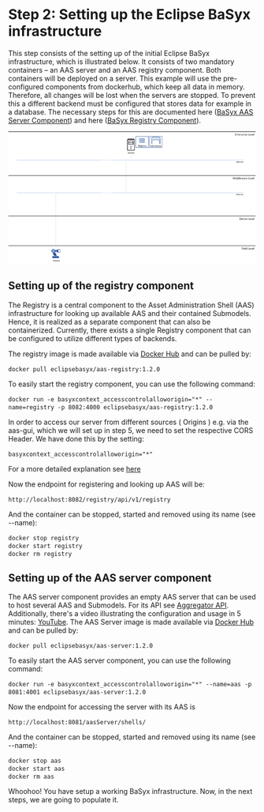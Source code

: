 # Step 2: Setting up the Eclipse BaSyx infrastructure
This step consists of the setting up of the initial Eclipse BaSyx infrastructure, which is illustrated below. It consists of two mandatory containers – an AAS server and an AAS registry component. Both containers will be deployed on a server. This example will use the pre-configured components from dockerhub, which keep all data in memory. Therefore, all changes will be lost when the servers are stopped. To prevent this a different backend must be configured that stores data for example in a database. The necessary steps for this are documented here ([BaSyx AAS Server Component](../../../../../basyx_components/v1/aas-server/index.md)) and here ([BaSyx Registry Component](../../../../../basyx_components/v1/registry/index.md)).


![BaSyx.Example.Java.Step1.NucleusArch.png](./images/800px-BaSyx.Example.Java.Step1.NucleusArch.png)

## Setting up of the registry component
The Registry is a central component to the Asset Administration Shell (AAS) infrastructure for looking up available AAS and their contained Submodels. Hence, it is realized as a separate component that can also be containerized. Currently, there exists a single Registry component that can be configured to utilize different types of backends.

The registry image is made available via [Docker Hub](https://login.docker.com/u/login/identifier?state=hKFo2SA0QnhEQm9vUUFVRGZudE83eDJ3dHBPaXdDalZxYzFSMqFur3VuaXZlcnNhbC1sb2dpbqN0aWTZIGllalRURjdaQmEwY0JPdDBrSXdPU2ZtaDY1MUJEd2ZFo2NpZNkgbHZlOUdHbDhKdFNVcm5lUTFFVnVDMGxiakhkaTluYjk) and can be pulled by:
```
docker pull eclipsebasyx/aas-registry:1.2.0
```
To easily start the registry component, you can use the following command:
```
docker run -e basyxcontext_accesscontrolalloworigin="*" --name=registry -p 8082:4000 eclipsebasyx/aas-registry:1.2.0
```
In order to access our server from different sources ( Origins ) e.g. via the aas-gui, which we will set up in step 5, we need to set the respective CORS Header. We have done this by the setting:
```
basyxcontext_accesscontrolalloworigin="*"
```
For a more detailed explanation see [here](../../../../../basyx_components/index.md)

Now the endpoint for registering and looking up AAS will be:
```
http://localhost:8082/registry/api/v1/registry
```
And the container can be stopped, started and removed using its name (see --name):
```
docker stop registry
docker start registry
docker rm registry
```
## Setting up of the AAS server component
The AAS server component provides an empty AAS server that can be used to host several AAS and Submodels. For its API see [Aggregator API](../../../../../API/aas.md). Additionally, there's a video illustrating the configuration and usage in 5 minutes: [YouTube](https://www.youtube.com/watch?v=nGRNg0sj1oY). The AAS Server image is made available via [Docker Hub](https://hub.docker.com/r/eclipsebasyx/aas-server) and can be pulled by:
```
docker pull eclipsebasyx/aas-server:1.2.0
```
To easily start the AAS server component, you can use the following command:
```
docker run -e basyxcontext_accesscontrolalloworigin="*" --name=aas -p 8081:4001 eclipsebasyx/aas-server:1.2.0
```
Now the endpoint for accessing the server with its AAS is
```
http://localhost:8081/aasServer/shells/
```
And the container can be stopped, started and removed using its name (see --name):
```
docker stop aas
docker start aas
docker rm aas
```
Whoohoo! You have setup a working BaSyx infrastructure. Now, in the next steps, we are going to populate it.